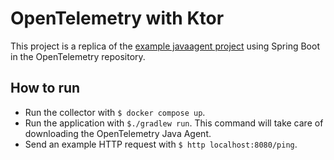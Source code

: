 # OpenTelemetry with Ktor

This project is a replica of the [example javaagent project](https://github.com/open-telemetry/opentelemetry-java-docs/tree/main/javaagent) 
using Spring Boot in the OpenTelemetry repository.

## How to run

- Run the collector with `$ docker compose up`.
- Run the application with `$./gradlew run`. This command will take care of downloading the OpenTelemetry Java Agent.
- Send an example HTTP request with `$ http localhost:8080/ping`.